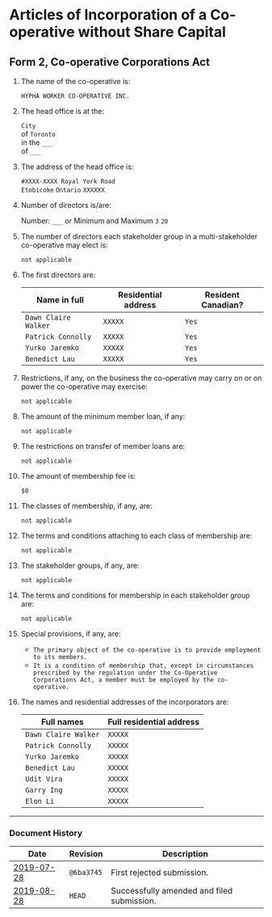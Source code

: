 # Articles of Incorporation of a Co-operative without Share Capital

## Form 2, Co-operative Corporations Act

1. The name of the co-operative is:

    `HYPHA WORKER CO-OPERATIVE INC.`

2. The head office is at the:

    `City`  
    of `Toronto`  
    in the `___`  
    of `___`  

3. The address of the head office is:

    `#XXXX-XXXX Royal York Road`  
    `Etobicoke` `Ontario` `XXXXXX`  

4. Number of directors is/are:

    Number: `___` or Minimum and Maximum `3` `20`

5. The number of directors each stakeholder group in a multi-stakeholder co-operative may elect is:

    `not applicable`

6. The first directors are:

    | Name in full | Residential address | Resident Canadian? |
    |--------------|---------------------|--------------------|
    | `Dawn Claire Walker` | `XXXXX` | `Yes` |
    | `Patrick Connolly` | `XXXXX` | `Yes` |
    | `Yurko Jaremko` | `XXXXX` | `Yes` |
    | `Benedict Lau` | `XXXXX` | `Yes` |

7. Restrictions, if any, on the business the co-operative may carry on or on power the co-operative may exercise:

    `not applicable`

8. The amount of the minimum member loan, if any:

    `not applicable`

9. The restrictions on transfer of member loans are:

    `not applicable`

10. The amount of membership fee is:

    `$0`

11. The classes of membership, if any, are:

    `not applicable`

12. The terms and conditions attaching to each class of membership are:

    `not applicable`

13. The stakeholder groups, if any, are:

    `not applicable`

14. The terms and conditions for membership in each stakeholder group are:

    `not applicable`

15. Special provisions, if any, are:

    - `The primary object of the co-operative is to provide employment to its members.`
    - `It is a condition of membership that, except in circumstances prescribed by the regulation under the Co-Operative Corporations Act, a member must be employed by the co-operative.`

16. The names and residential addresses of the incorporators are:

    | Full names | Full residential address |
    |------------|--------------------------|
    | `Dawn Claire Walker` | `XXXXX` |
    | `Patrick Connolly` | `XXXXX` |
    | `Yurko Jaremko` | `XXXXX` |
    | `Benedict Lau` | `XXXXX` |
    | `Udit Vira` | `XXXXX` |
    | `Garry Ing` | `XXXXX` |
    | `Elon Li` | `XXXXX` |

-----

### Document History

| Date | Revision | Description |
|------|----------|-------------|
| [2019-07-28][] | `@6ba3745` | First rejected submission. |
| [2019-08-28][] | `HEAD` | Successfully amended and filed submission. |

<!-- Links -->
   [2019-07-28]: https://drive.google.com/file/d/1ZyC3IpUA2pWP5EJLFv_lkERrq6WUO6HU/view?usp=sharing
   [2019-08-28]: https://drive.google.com/file/d/1mBI5uB8dR3u285b5pUFDvbUk-HT2bBXU/view?usp=sharing
